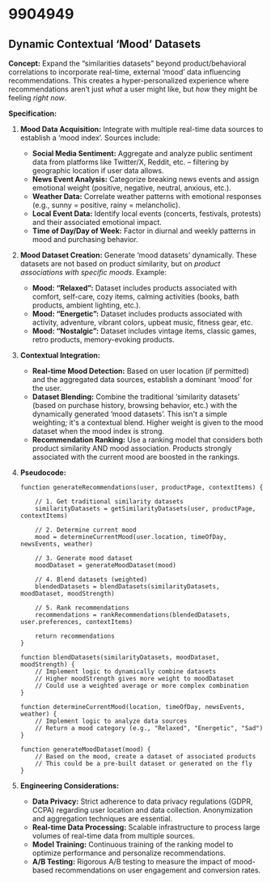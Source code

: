 # 9904949

## Dynamic Contextual ‘Mood’ Datasets

**Concept:** Expand the “similarities datasets” beyond product/behavioral correlations to incorporate real-time, external ‘mood’ data influencing recommendations. This creates a hyper-personalized experience where recommendations aren’t just *what* a user might like, but *how* they might be feeling *right now*.

**Specification:**

1.  **Mood Data Acquisition:** Integrate with multiple real-time data sources to establish a ‘mood index’. Sources include:
    *   **Social Media Sentiment:** Aggregate and analyze public sentiment data from platforms like Twitter/X, Reddit, etc. – filtering by geographic location if user data allows.
    *   **News Event Analysis:** Categorize breaking news events and assign emotional weight (positive, negative, neutral, anxious, etc.).
    *   **Weather Data:** Correlate weather patterns with emotional responses (e.g., sunny = positive, rainy = melancholic).
    *   **Local Event Data:** Identify local events (concerts, festivals, protests) and their associated emotional impact.
    *   **Time of Day/Day of Week:** Factor in diurnal and weekly patterns in mood and purchasing behavior.

2.  **Mood Dataset Creation:**  Generate ‘mood datasets’ dynamically. These datasets are not based on product similarity, but on *product associations with specific moods*. Example:
    *   **Mood: “Relaxed”:**  Dataset includes products associated with comfort, self-care, cozy items, calming activities (books, bath products, ambient lighting, etc.).
    *   **Mood: “Energetic”:** Dataset includes products associated with activity, adventure, vibrant colors, upbeat music, fitness gear, etc.
    *   **Mood: “Nostalgic”:** Dataset includes vintage items, classic games, retro products, memory-evoking products.

3.  **Contextual Integration:**
    *   **Real-time Mood Detection:** Based on user location (if permitted) and the aggregated data sources, establish a dominant ‘mood’ for the user.
    *   **Dataset Blending:** Combine the traditional ‘similarity datasets’ (based on purchase history, browsing behavior, etc.) with the dynamically generated ‘mood datasets’. This isn't a simple weighting; it's a contextual blend.  Higher weight is given to the mood dataset when the mood index is strong.
    *   **Recommendation Ranking:** Use a ranking model that considers both product similarity AND mood association.  Products strongly associated with the current mood are boosted in the rankings.

4.  **Pseudocode:**

    ```
    function generateRecommendations(user, productPage, contextItems) {

        // 1. Get traditional similarity datasets
        similarityDatasets = getSimilarityDatasets(user, productPage, contextItems)

        // 2. Determine current mood
        mood = determineCurrentMood(user.location, timeOfDay, newsEvents, weather)

        // 3. Generate mood dataset
        moodDataset = generateMoodDataset(mood)

        // 4. Blend datasets (weighted)
        blendedDatasets = blendDatasets(similarityDatasets, moodDataset, moodStrength)

        // 5. Rank recommendations
        recommendations = rankRecommendations(blendedDatasets, user.preferences, contextItems)

        return recommendations
    }

    function blendDatasets(similarityDatasets, moodDataset, moodStrength) {
        // Implement logic to dynamically combine datasets
        // Higher moodStrength gives more weight to moodDataset
        // Could use a weighted average or more complex combination
    }

    function determineCurrentMood(location, timeOfDay, newsEvents, weather) {
        // Implement logic to analyze data sources
        // Return a mood category (e.g., "Relaxed", "Energetic", "Sad")
    }

    function generateMoodDataset(mood) {
        // Based on the mood, create a dataset of associated products
        // This could be a pre-built dataset or generated on the fly
    }
    ```

5.  **Engineering Considerations:**
    *   **Data Privacy:**  Strict adherence to data privacy regulations (GDPR, CCPA) regarding user location and data collection.  Anonymization and aggregation techniques are essential.
    *   **Real-time Data Processing:**  Scalable infrastructure to process large volumes of real-time data from multiple sources.
    *   **Model Training:**  Continuous training of the ranking model to optimize performance and personalize recommendations.
    *   **A/B Testing:**  Rigorous A/B testing to measure the impact of mood-based recommendations on user engagement and conversion rates.